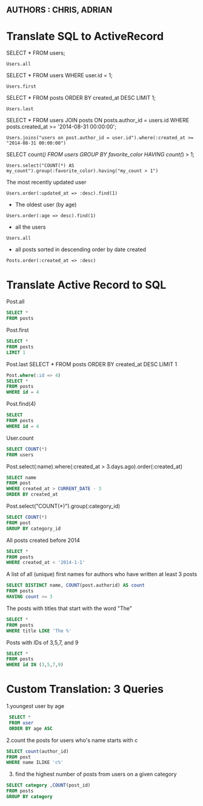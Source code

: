 ## AUTHORS : CHRIS, ADRIAN

Translate SQL to ActiveRecord
======

SELECT *
FROM
  users;

```  
Users.all
```

SELECT *
FROM
  users
WHERE
  user.id = 1;

  ```
Users.first
  ```

SELECT *
FROM
  posts
ORDER BY
  created_at DESC
LIMIT 1;

```
Users.last
```


SELECT *
FROM
  users
JOIN
  posts
ON
  posts.author_id = users.id
WHERE
  posts.created_at >= '2014-08-31 00:00:00';

```
Users.joins("users on post.author_id = user.id").where(:created_at >= "2014-08-31 00:00:00")
```


SELECT
  count(*)
FROM
  users
GROUP BY
  favorite_color
HAVING
  count(*) > 1;

```
Users.select("COUNT(*) AS my_count").group(:favorite_color).having("my_count > 1")
```


The most recently updated user
```
Users.order(:updated_at => :desc).find(1)
```


* The oldest user (by age)

```
Users.order(:age => desc).find(1)
```

* all the users

```
Users.all
```

* all posts sorted in descending order by date created

```
Posts.order(:created_at => :desc)
```


Translate Active Record to SQL
======


Post.all

``` sql
SELECT *
FROM posts
```


Post.first

```sql
SELECT *
FROM posts
LIMIT 1
```

Post.last
SELECT *
FROM posts
ORDER BY created_at DESC
LIMIT 1

```sql
Post.where(:id => 4)
SELECT *
FROM posts
WHERE id = 4
```


Post.find(4)

```sql
SELECT
FROM posts
WHERE id = 4
```

User.count

```sql
SELECT COUNT(*)
FROM users
```

Post.select(:name).where(:created_at > 3.days.ago).order(:created\_at)

```sql
SELECT name
FROM post
WHERE created_at > CURRENT_DATE - 3
ORDER BY created_at
```

Post.select("COUNT(*)").group(:category_id)

```sql
SELECT COUNT(*)
FROM post
GROUP BY category_id
```

All posts created before 2014

```sql
SELECT *
FROM posts
WHERE created_at < '2014-1-1'
```

A list of all (unique) first names for authors who have written at least 3 posts

```sql
SELECT DISTINCT name, COUNT(post.authorid) AS count
FROM posts
HAVING count >= 3
```

The posts with titles that start with the word "The"

```sql
SELECT *
FROM posts
WHERE title LIKE 'The %'
```

Posts with IDs of 3,5,7, and 9

```sql
SELECT *
FROM posts
WHERE id IN (3,5,7,9)
```


Custom Translation: 3 Queries
======

1.youngest user by age 

```sql
 SELECT *
 FROM user
 ORDER BY age ASC
```
2.count the posts for users who's name starts with c

```sql
SELECT count(author_id)
FROM post
WHERE name ILIKE 'c%'
```
3. find the highest number of posts from users on a given category

```sql
SELECT category ,COUNT(post_id)
FROM posts
GROUP BY category
```
